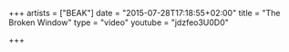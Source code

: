 +++
artists = ["BEAK"]
date = "2015-07-28T17:18:55+02:00"
title = "The Broken Window"
type = "video"
youtube = "jdzfeo3U0D0"

+++

